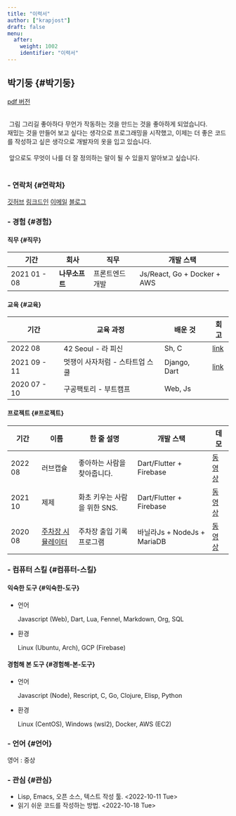 ```yaml
---
title: "이력서"
author: ["krapjost"]
draft: false
menu:
  after:
    weight: 1002
    identifier: "이력서"
---
```


## 박기둥 {#박기둥}

[pdf 버전](https://krapjost.github.io/resume_ko.pdf)

<div class="verse">

<br />
&nbsp;그림 그리길 좋아하다 무언가 작동하는 것을 만드는 것을 좋아하게 되었습니다.<br />
재밌는 것을 만들어 보고 싶다는 생각으로 프로그래밍을 시작했고, 이제는 더 좋은 코드를 작성하고 싶은 생각으로 개발자의 옷을 입고 있습니다.<br />
<br />
&nbsp;앞으로도 무엇이 나를 더 잘 정의하는 말이 될 수 있을지 알아보고 싶습니다.<br />
<br />

</div>


### - 연락처 {#연락처}

[깃허브](https://github.com/krapjost)
[링크드인](https://www.linkedin.com/in/gidoong-park-3a0b751b1/)
[이메일](mailto:krapjost@gmail.com)
[블로그](https://krapjost.github.io/ko/)


### - 경험 {#경험}


#### 직무 {#직무}

| 기간         | 회사      | 직무     | 개발 스택                   |
|------------|---------|--------|-------------------------|
| 2021 01 - 08 | **나무소프트** | 프론트엔드 개발 | Js/React, Go + Docker + AWS |


#### 교육 {#교육}

| 기간         | 교육 과정          | 배운 것      | 회고                                        |
|------------|----------------|-----------|-------------------------------------------|
| 2022 08      | 42 Seoul - 라 피신 | Sh, C        | [link](../posts/221018165518-42서울_피신_회고-ko) |
| 2021 09 - 11 | 멋쟁이 사자처럼 - 스타트업 스쿨 | Django, Dart | [link](../posts/221018174449-스타트업_스쿨_회고-ko) |
| 2020 07 - 10 | 구공팩토리 - 부트캠프 | Web, Js      |                                             |


#### 프로젝트 {#프로젝트}

| 기간    | 이름                                                | 한 줄 설명         | 개발 스택                | 데모                                               |
|-------|---------------------------------------------------|----------------|----------------------|--------------------------------------------------|
| 2022 08 | 러브캡슐                                            | 좋아하는 사람을 찾아줍니다. | Dart/Flutter + Firebase  | [동영상](https://vimeo.com/761317519)              |
| 2021 10 | 제제                                                | 화초 키우는 사람을 위한 SNS. | Dart/Flutter + Firebase  | [동영상](https://vimeo.com/652749941)              |
| 2020 08 | [주차장 시뮬레이터](https://github.com/krapjost/parkinglot) | 주차장 출입 기록 프로그램 | 바닐라Js + NodeJs + MariaDB | [동영상](https://www.youtube.com/watch?v=Rhi-OBtbe5c) |


### - 컴퓨터 스킬 {#컴퓨터-스킬}


#### 익숙한 도구 {#익숙한-도구}

<!--list-separator-->

-  언어

    Javascript (Web), Dart, Lua, Fennel, Markdown, Org, SQL

<!--list-separator-->

-  환경

    Linux (Ubuntu, Arch), GCP (Firebase)


#### 경험해 본 도구 {#경험해-본-도구}

<!--list-separator-->

-  언어

    Javascript (Node), Rescript, C, Go, Clojure, Elisp, Python

<!--list-separator-->

-  환경

    Linux (CentOS), Windows (wsl2), Docker, AWS (EC2)


### - 언어 {#언어}

영어 : 중상


### - 관심 {#관심}

-   Lisp, Emacs, 오픈 소스, 텍스트 작성 툴. <span class="timestamp-wrapper"><span class="timestamp">&lt;2022-10-11 Tue&gt;</span></span>
-   읽기 쉬운 코드를 작성하는 방법. <span class="timestamp-wrapper"><span class="timestamp">&lt;2022-10-18 Tue&gt;</span></span>
